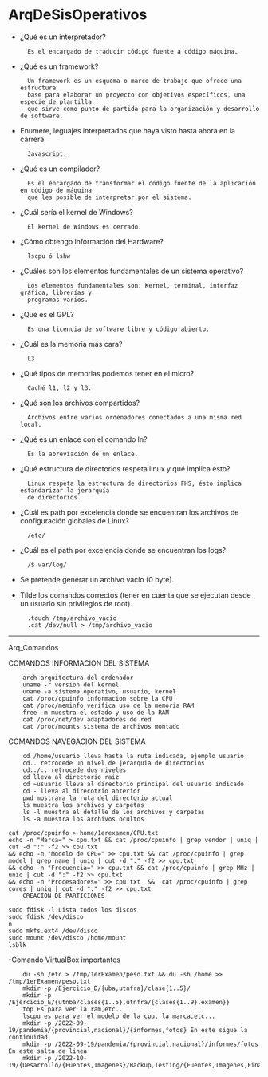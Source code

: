 # ArqDeSisOperativos

- ¿Qué es un interpretador?

        Es el encargado de traducir código fuente a código máquina.

- ¿Qué es un framework?

        Un framework es un esquema o marco de trabajo que ofrece una estructura 
        base para elaborar un proyecto con objetivos específicos, una especie de plantilla 
        que sirve como punto de partida para la organización y desarrollo de software.

- Enumere, leguajes interpretados que haya visto hasta ahora en la carrera

        Javascript.

- ¿Qué es un compilador?

        Es el encargado de transformar el código fuente de la aplicación en código de máquina
        que les posible de interpretar por el sistema.

- ¿Cuál sería el kernel de Windows?

        El kernel de Windows es cerrado.

- ¿Cómo obtengo información del Hardware?

        lscpu ó lshw 

- ¿Cuáles son los elementos fundamentales de un sistema operativo?

        Los elementos fundamentales son: Kernel, terminal, interfaz gráfica, librerías y 
        programas varios.

- ¿Qué es el GPL?

        Es una licencia de software libre y código abierto.

- ¿Cuál es la memoria más cara?

        L3

- ¿Qué tipos de memorias podemos tener en el micro?

        Caché l1, l2 y l3.

- ¿Qué son los archivos compartidos?

        Archivos entre varios ordenadores conectados a una misma red local.

- ¿Qué es un enlace con el comando ln?

        Es la abreviación de un enlace.

- ¿Qué estructura de directorios respeta linux y qué implica ésto?

        Linux respeta la estructura de directorios FHS, ésto implica estandarizar la jerarquía 
        de directorios.

- ¿Cuál es path por excelencia donde se encuentran los archivos de configuración globales de Linux?

        /etc/

- ¿Cuál es el path por excelencia donde se encuentran los logs?

        /$ var/log/

- Se pretende generar un archivo vacío (0 byte). 
- Tílde los comandos correctos (tener en cuenta que se ejecutan desde un usuario sin privilegios de root).

        .touch /tmp/archivo_vacio
        .cat /dev/null > /tmp/archivo_vacio


---

Arq_Comandos
 
 COMANDOS INFORMACION DEL SISTEMA

        arch arquitectura del ordenador
        uname -r version del kernel
        unane -a sistema operativo, usuario, kernel
        cat /proc/cpuinfo informacion sobre la CPU
        cat /proc/meminfo verifica uso de la memoria RAM
        free -m muestra el estado y uso de la RAM
        cat /proc/net/dev adaptadores de red
        cat /proc/mounts sistema de archivos montado
COMANDOS NAVEGACION DEL SISTEMA

        cd /home/usuario lleva hasta la ruta indicada, ejemplo usuario
        cd.. retrocede un nivel de jerarquia de directorios
        cd../.. retrocede dos niveles
        cd lleva al directorio raiz
        cd ~usuario lleva al directorio principal del usuario indicado
        cd - lleva al direcotrio anterior
        pwd mostrara la ruta del directorio actual
        ls muestra los archivos y carpetas
        ls -l muestra el detalle de los archivos y carpetas
        ls -a muestra los archivos ocultos
        
    cat /proc/cpuinfo > home/1erexamen/CPU.txt
    echo -n "Marca=" > cpu.txt && cat /proc/cpuinfo | grep vendor | uniq | cut -d ":" -f2 >> cpu.txt 
    && echo -n "Modelo de CPU=" >> cpu.txt && cat /proc/cpuinfo | grep model | grep name | uniq | cut -d ":" -f2 >> cpu.txt 
    && echo -n "Frecuencia=" >> cpu.txt && cat /proc/cpuinfo | grep MHz | uniq | cut -d ":" -f2 >> cpu.txt 
    && echo -n "Procesadores=" >> cpu.txt  &&  cat /proc/cpuinfo | grep cores | uniq | cut -d ":" -f2 >> cpu.txt
        CREACION DE PARTICIONES

    sudo fdisk -l Lista todos los discos
    sudo fdisk /dev/disco
    n
    sudo mkfs.ext4 /dev/disco
    sudo mount /dev/disco /home/mount
    lsblk
        
 -Comando VirtualBox importantes
        
        du -sh /etc > /tmp/1erExamen/peso.txt && du -sh /home >> /tmp/1erExamen/peso.txt
        mkdir -p /Ejercicio_D/{uba,utnfra}/clase{1..5}/
        mkdir -p /Ejercicio_E/{utnba/clases{1..5},utnfra/{clases{1..9},examen}}
        top Es para ver la ram,etc..
        lscpu es para ver el modelo de la cpu, la marca,etc...
        mkdir -p /2022-09-19/pandemia/{provincial,nacional}/{informes,fotos} En este sigue la continuidad 
        mkdir -p /2022-09-19/pandemia/{provincial,nacional}/informes/fotos  En este salta de linea
        mkdir -p /2022-10-19/{Desarrollo/{Fuentes,Imagenes}/Backup,Testing/{Fuentes,Imagenes,Final}/Backup}
        



